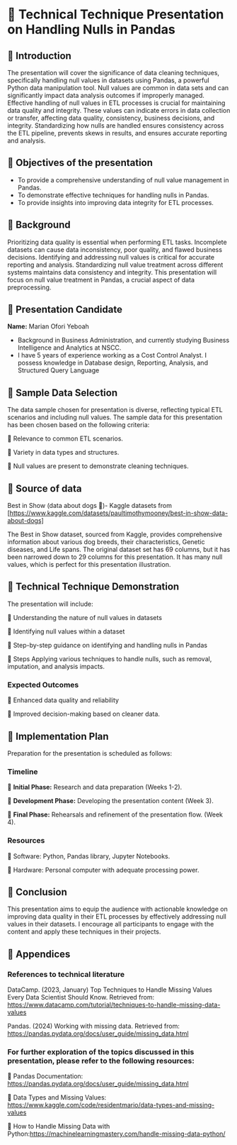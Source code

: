 # 🐼 Technical Technique Presentation on Handling Nulls in Pandas

## 🐼 Introduction
The presentation will cover the significance of data cleaning techniques, specifically handling null values in datasets using Pandas, a powerful Python data manipulation tool.
Null values are common in data sets and can significantly impact data analysis outcomes if improperly managed.
Effective handling of null values in ETL processes is crucial for maintaining data quality and integrity. These values can indicate errors in data collection or transfer, affecting data quality, consistency, business decisions, and integrity. Standardizing how nulls are handled ensures consistency across the ETL pipeline, prevents skews in results, and ensures accurate reporting and analysis.

## 🐼 Objectives of the presentation
- To provide a comprehensive understanding of null value management in Pandas.
- To demonstrate effective techniques for handling nulls in Pandas.
- To provide insights into improving data integrity for ETL processes.

## 🐼 Background
Prioritizing data quality is essential when performing ETL tasks. Incomplete datasets can cause data inconsistency, poor quality, and flawed business decisions. Identifying and addressing null values is critical for accurate reporting and analysis. Standardizing null value treatment across different systems maintains data consistency and integrity. This presentation will focus on null value treatment in Pandas, a crucial aspect of data preprocessing.

## 🐼 Presentation Candidate
**Name:** Marian Ofori Yeboah
- Background in Business Administration, and currently studying Business Intelligence and Analytics at NSCC.
-  I have 5 years of experience working as a Cost Control Analyst. I possess knowledge in Database design, Reporting, Analysis, and Structured Query Language

## 🐼 Sample Data Selection
The data sample chosen for presentation is diverse, reflecting typical ETL scenarios and including null values.
The sample data for this presentation has been chosen based on the following criteria:

🐾 Relevance to common ETL scenarios.

🐾 Variety in data types and structures.

🐾 Null values are present to demonstrate cleaning techniques.

##  🐼 Source of data
  Best in Show (data about dogs :dog:)- Kaggle datasets from [https://www.kaggle.com/datasets/paultimothymooney/best-in-show-data-about-dogs] 

The Best in Show dataset, sourced from Kaggle, provides comprehensive information about various dog breeds, their characteristics, Genetic diseases, and Life spans. The original dataset set has 69 columns, but it has been narrowed down to 29 columns for this presentation. It has many null values, which is perfect for this presentation illustration.

## 🐼 Technical Technique Demonstration
The presentation will include:

🐾  Understanding the nature of null values in datasets

🐾 Identifying null values within a dataset

🐾 Step-by-step guidance on identifying and handling nulls in Pandas

🐾 Steps Applying various techniques to handle nulls, such as removal, imputation, and analysis impacts.

###  Expected Outcomes

🐾 Enhanced data quality and reliability

🐾 Improved decision-making based on cleaner data.

## 🐼 Implementation Plan
Preparation for the presentation is scheduled as follows:

###  Timeline

🐾 **Initial Phase:** Research and data preparation (Weeks 1-2).

🐾 **Development Phase:** Developing the presentation content (Week 3).

🐾 **Final Phase:** Rehearsals and refinement of the presentation flow. (Week 4).

### Resources
🐾 Software: Python, Pandas library, Jupyter Notebooks.

🐾 Hardware: Personal computer with adequate processing power.


## 🐼 Conclusion
This presentation aims to equip the audience with actionable knowledge on improving data quality in their ETL processes by effectively addressing null values in their datasets. I encourage all participants to engage with the content and apply these techniques in their projects.


## 🐼  Appendices

### References to technical literature
DataCamp. (2023, January) Top Techniques to Handle Missing Values Every Data Scientist Should Know. Retrieved from:
          https://www.datacamp.com/tutorial/techniques-to-handle-missing-data-values

          
Pandas. (2024) Working with missing data. Retrieved from:
          https://pandas.pydata.org/docs/user_guide/missing_data.html
 ### For further exploration of the topics discussed in this presentation, please refer to the following resources:
🐾 Pandas Documentation: https://pandas.pydata.org/docs/user_guide/missing_data.html

🐾 Data Types and Missing Values: https://www.kaggle.com/code/residentmario/data-types-and-missing-values

🐾 How to Handle Missing Data with Python:https://machinelearningmastery.com/handle-missing-data-python/


